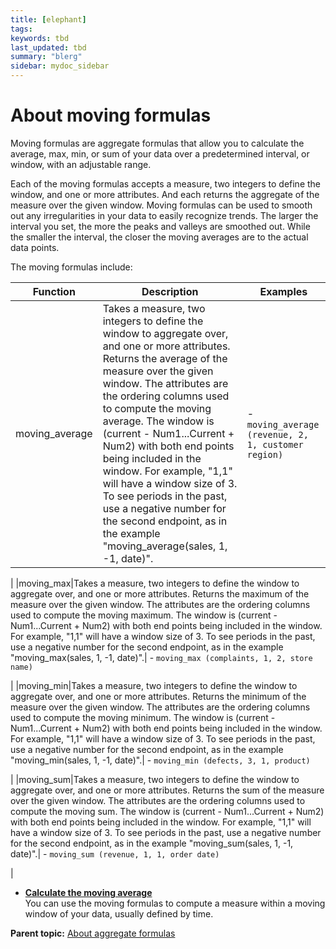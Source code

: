 ```yaml
---
title: [elephant]
tags: 
keywords: tbd
last_updated: tbd
summary: "blerg"
sidebar: mydoc_sidebar
---
```

# About moving formulas

Moving formulas are aggregate formulas that allow you to calculate the average, max, min, or sum of your data over a predetermined interval, or window, with an adjustable range.

Each of the moving formulas accepts a measure, two integers to define the window, and one or more attributes. And each returns the aggregate of the measure over the given window. Moving formulas can be used to smooth out any irregularities in your data to easily recognize trends. The larger the interval you set, the more the peaks and valleys are smoothed out. While the smaller the interval, the closer the moving averages are to the actual data points.

The moving formulas include:

|Function|Description|Examples|
|--------|-----------|--------|
|moving_average|Takes a measure, two integers to define the window to aggregate over, and one or more attributes. Returns the average of the measure over the given window. The attributes are the ordering columns used to compute the moving average. The window is (current - Num1...Current + Num2) with both end points being included in the window. For example, "1,1" will have a window size of 3. To see periods in the past, use a negative number for the second endpoint, as in the example "moving_average(sales, 1, -1, date)".| -   `moving_average (revenue, 2, 1, customer region)`

 |
|moving_max|Takes a measure, two integers to define the window to aggregate over, and one or more attributes. Returns the maximum of the measure over the given window. The attributes are the ordering columns used to compute the moving maximum. The window is (current - Num1...Current + Num2) with both end points being included in the window. For example, "1,1" will have a window size of 3. To see periods in the past, use a negative number for the second endpoint, as in the example "moving_max(sales, 1, -1, date)".| -   `moving_max (complaints, 1, 2, store name)`

 |
|moving_min|Takes a measure, two integers to define the window to aggregate over, and one or more attributes. Returns the minimum of the measure over the given window. The attributes are the ordering columns used to compute the moving minimum. The window is (current - Num1...Current + Num2) with both end points being included in the window. For example, "1,1" will have a window size of 3. To see periods in the past, use a negative number for the second endpoint, as in the example "moving_min(sales, 1, -1, date)".| -   `moving_min (defects, 3, 1, product)`

 |
|moving_sum|Takes a measure, two integers to define the window to aggregate over, and one or more attributes. Returns the sum of the measure over the given window. The attributes are the ordering columns used to compute the moving sum. The window is (current - Num1...Current + Num2) with both end points being included in the window. For example, "1,1" will have a window size of 3. To see periods in the past, use a negative number for the second endpoint, as in the example "moving_sum(sales, 1, -1, date)".| -   `moving_sum (revenue, 1, 1, order date)`

 |

-   **[Calculate the moving average](../../pages/complex_searches/search_using_the_moving_function.html)**  
You can use the moving formulas to compute a measure within a moving window of your data, usually defined by time.

**Parent topic:** [About aggregate formulas](../../pages/complex_searches/aggregation_formulas.html)

